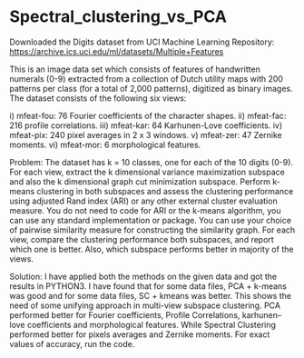 # Spectral_clustering_vs_PCA

Downloaded the Digits dataset from UCI Machine Learning Repository:
https://archive.ics.uci.edu/ml/datasets/Multiple+Features

This is an image data set which consists of features of handwritten numerals (0-9) extracted from a collection of Dutch utility maps with 200 patterns per class (for a total of 2,000 patterns), digitized as binary images. The dataset consists of the following six views:

i) mfeat-fou: 76 Fourier coefficients of the character shapes.
ii) mfeat-fac: 216 profile correlations.
iii) mfeat-kar: 64 Karhunen-Love coefficients.
iv) mfeat-pix: 240 pixel averages in 2 x 3 windows.
v) mfeat-zer: 47 Zernike moments.
vi) mfeat-mor: 6 morphological features.

Problem:
The dataset has k = 10 classes, one for each of the 10 digits (0-9). For each view, extract the k dimensional variance maximization subspace and also the k dimensional graph cut minimization subspace. Perform k-means clustering in both subspaces and assess the clustering performance using adjusted Rand index (ARI) or any other external cluster evaluation measure. You do not need to code for ARI or the k-means algorithm, you can use any standard implementation or package. You can use your choice of pairwise similarity measure for constructing the similarity graph. For each view, compare the clustering performance both subspaces, and report which one is better. Also, which subspace performs better in majority of the views.

Solution:
I have applied both the methods on the given data and got the results in PYTHON3. I have found that for some data files, PCA + k-means was good and for some data files, SC + kmeans was better. This shows the need of some unifying approach in multi-view subspace clustering. PCA performed better for Fourier coefficients, Profile Correlations, karhunen– love coefficients and morphological features. While Spectral Clustering performed better for pixels averages and Zernike moments. For exact values of accuracy, run the code.



























